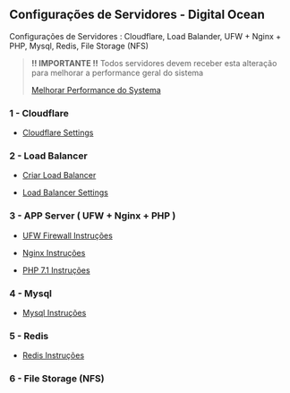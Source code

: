 ## Configurações de Servidores - Digital Ocean
Configurações de Servidores : Cloudflare, Load Balander, UFW + Nginx + PHP, Mysql,  Redis, File Storage (NFS)

>
> <b> !! IMPORTANTE !!</b>
> Todos servidores devem receber esta alteração para melhorar a performance geral do sistema
> 
> [Melhorar Performance do Systema](sysctl.conf.md)
>



### 1 - Cloudflare

- [Cloudflare Settings](cloudflare/config.md)



### 2 - Load Balancer

- [Criar Load Balancer](https://cloud.digitalocean.com/networking/load_balancers)

- [Load Balancer Settings](load-balancer/config.md)



### 3 - APP Server ( UFW + Nginx + PHP )

- [UFW Firewall Instruções](app-server/ufw/installation.md)

- [Nginx Instruções](app-server/nginx/installation.md)

- [PHP 7.1 Instruções](app-server/php7-1/installation.md)



### 4 - Mysql

- [Mysql Instruções](mysql/installation.md)



### 5 - Redis

- [Redis Instruções](redis/installation.md)



### 6 - File Storage (NFS)